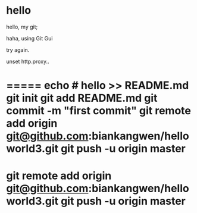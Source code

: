 hello
=====

hello, my git;

haha, using Git Gui

try again.

unset http.proxy..

=====
echo # hello >> README.md
git init
git add README.md
git commit -m "first commit"
git remote add origin git@github.com:biankangwen/helloworld3.git
git push -u origin master
=====
git remote add origin git@github.com:biankangwen/helloworld3.git
git push -u origin master
=====